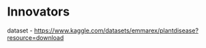 # Innovators                          
                               
dataset - https://www.kaggle.com/datasets/emmarex/plantdisease?resource=download   

 
    


